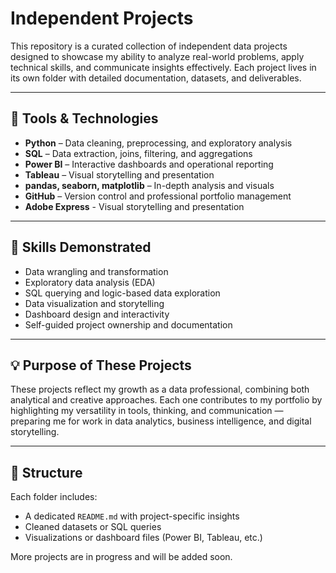 # Independent Projects

This repository is a curated collection of independent data projects designed to showcase my ability to analyze real-world problems, apply technical skills, and communicate insights effectively. Each project lives in its own folder with detailed documentation, datasets, and deliverables.

---

## 🧰 Tools & Technologies
- **Python** – Data cleaning, preprocessing, and exploratory analysis  
- **SQL** – Data extraction, joins, filtering, and aggregations  
- **Power BI** – Interactive dashboards and operational reporting  
- **Tableau** – Visual storytelling and presentation  
- **pandas, seaborn, matplotlib** – In-depth analysis and visuals  
- **GitHub** – Version control and professional portfolio management
- **Adobe Express** - Visual storytelling and presentation

---

## 🧠 Skills Demonstrated
- Data wrangling and transformation  
- Exploratory data analysis (EDA)  
- SQL querying and logic-based data exploration  
- Data visualization and storytelling  
- Dashboard design and interactivity  
- Self-guided project ownership and documentation

---

## 💡 Purpose of These Projects
These projects reflect my growth as a data professional, combining both analytical and creative approaches. Each one contributes to my portfolio by highlighting my versatility in tools, thinking, and communication — preparing me for work in data analytics, business intelligence, and digital storytelling.

---

## 📁 Structure
Each folder includes:
- A dedicated `README.md` with project-specific insights  
- Cleaned datasets or SQL queries  
- Visualizations or dashboard files (Power BI, Tableau, etc.)

More projects are in progress and will be added soon.
